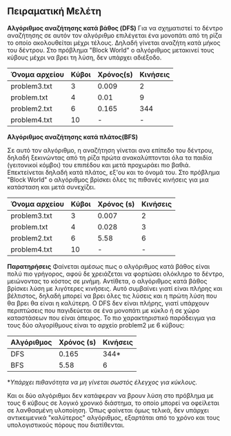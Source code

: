 ## Πειραματική Μελέτη

**Αλγόριθμος αναζήτησης κατά βάθος (DFS)**
Για να σχηματιστεί το δέντρο αναζήτησης σε αυτόν τον αλγόριθμο επιλέγεται ένα μονοπάτι από τη ρίζα το οποίο ακολουθείται μέχρι τέλους. Δηλαδή γίνεται αναζήτη κατά μήκος του δέντρου. Στο πρόβλημα "Block World" o αλγόριθμος μετακινεί τους κύβους μέχρι να βρει τη λύση, δεν υπάρχει αδιέξοδο.

| Όνομα αρχείου  | Κύβοι | Χρόνος(s) | Κινήσεις | 
| ------------- | ------------- | ------------- | ------------- |
| problem3.txt  | 3  | 0.009 | 2 |
|  problem.txt  | 4 | 0.01 | 9 |
|  problem2.txt | 6 | 0.165 | 344 |
| problem4.txt  | 10  | - | - |

**Αλγόριθμος αναζήτησης κατά πλάτος(BFS)**

Σε αυτό τον αλγόριθμο, η αναζήτηση γίνεται ανα επίπεδο του δέντρου, δηλαδή ξεκινώντας από τη ρίζα πρώτα ανακαλύπτονται όλα τα παιδία (γειτονικοί κόμβοι) του επιπέδου και μετά προχωράει πιο βαθιά. Επεκτείνεται δηλαδή κατά πλάτος, εξ'ου και το όνομά του. Στο πρόβλημα "Block World" ο αλγόριθμος βρίσκει όλες τις πιθανές κινήσεις για μια κατάσταση και μετά συνεχίζει.

| Όνομα αρχείου  | Κύβοι | Χρόνος (s) | Κινήσεις | 
| ------------- | ------------- | ------------- | ------------- |
| problem3.txt  | 3  | 0.007 | 2 |
|  problem.txt  | 4 | 0.028 | 3 |
|  problem2.txt | 6 | 5.58 | 6 |
| problem4.txt  | 10  | - | - |

**Παρατηρήσεις** 
Φαίνεται αμέσως πως ο αλγόριθμος κατά βάθος είναι πολύ πιο γρήγορος, αφού δε χρειάζεται να φορτώσει ολόκληρο το δέντρο, μειώνοντας το κόστος σε μνήμη. Αντίθετα, ο αλγόριθμος κατά βάθος βρίσκει λύση με λιγότερες κινήσεις. Αυτό συμβαίνει γιατί είναι πλήρης και βέλτιστος, δηλαδή μπορεί να βρει όλες τις λύσεις και η πρώτη λύση που θα βρει θα είναι η καλύτερη. Ο DFS δεν είναι πλήρης, γιατί υπάρχουν περιπτώσεις που παγιδεύεται σε ένα μονοπάτι με κύκλο ή σε χώρο καταστάσεων που είναι άπειρος. Το πιο χαρακτηριστικό παράδειγμα για τους δύο αλγορίθμους είναι το αρχείο problem2 με 6 κύβους: 

| Αλγόριθμος  | Χρόνος (s) | Κινήσεις | 
| ------------- | ------------- | ------------- |
| DFS | 0.165 | 344* |
| BFS | 5.58 | 6 |

*_Υπάρχει πιθανότητα να μη γίνεται σωστός έλεγχος για κύκλους._

Και οι δύο αλγόριθμοι δεν κατάφεραν να βρουν λύση στο πρόβλημα με τους 6 κύβους σε λογικό  χρονικό διάστημα, το οποίο μπορεί να οφείλεται σε λανθασμένη υλοποίηση. Όπως φαίνεται όμως τελικά, δεν υπάρχει αντικειμενικά "καλύτερος" αλγόριθμος, εξαρτάται από το χρόνο και τους υπολογιστικούς πόρους που διατίθενται.


